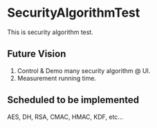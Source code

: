 # SecurityAlgorithmTest

 This is security algorithm test.

## Future Vision

 1. Control & Demo many security algorithm @ UI.
 2. Measurement running time.

## Scheduled to be implemented

 AES, DH, RSA, CMAC, HMAC, KDF, etc...
